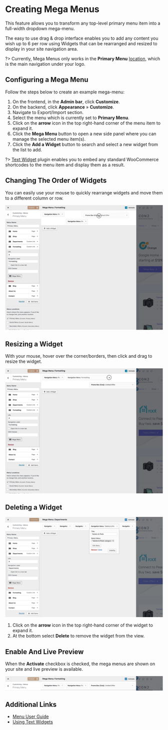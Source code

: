 # Creating Mega Menus

This feature allows you to transform any top-level primary menu item into a full-width dropdown mega-menu.

The easy to use drag & drop interface enables you to add any content you wish up to 6 per row using Widgets that can be rearranged and resized to display in your site navigation area.

?> Currently, Mega Menus only works in the **Primary Menu** [location](menu-user-guide?id=assigning-your-menu-to-a-location), which is the main navigation under your logo.

## Configuring a Mega Menu

Follow the steps below to create an example mega-menu:

1. On the frontend, in the **Admin bar**, click **Customize**.
2. On the backend, click **Appearance** » **Customize**.
3. Navigate to Export/Import section.
4. Select the menu which is currently set to **Primary Menu**.
5. Click on the **arrow** icon in the top right-hand corner of the menu item to expand it.
6. Click the **Mega Menu** button to open a new side panel where you can manage the selected menu item(s).
7. Click the **Add a Widget** button to search and select a new widget from the list to add.

?> [Text Widget](https://codex.wordpress.org/WordPress_Widgets#Adding_Code_to_the_Text_Widget) plugin enables you to embed any standard WooCommerce shortcodes to the menu item and display them as a result.

## Changing The Order of Widgets

You can easily use your mouse to quickly rearrange widgets and move them to a different column or row.

![Changing The Order of Widgets](img/changing-the-order-of-widgets.jpg)

## Resizing a Widget

With your mouse, hover over the corner/borders, then click and drag to resize the widget.

![Resizing a Widget](img/resizing-the-order-of-widgets.jpg)

## Deleting a Widget

![Deleting a Widget](img/deleting-mega-menu-widget.png)

1. Click on the **arrow** icon in the top right-hand corner of the widget to expand it.
2. At the bottom select **Delete** to remove the widget from the view.

## Enable And Live Preview

When the **Activate** checkbox is checked, the mega menus are shown on your site and live preview is available.

![Enable And Live Preview](img/enable-and-live-preview-mega-menu.png)

## Additional Links

* [Menu User Guide](menu-user-guide)
* [Using Text Widgets](https://codex.wordpress.org/WordPress_Widgets#Adding_Code_to_the_Text_Widget)
